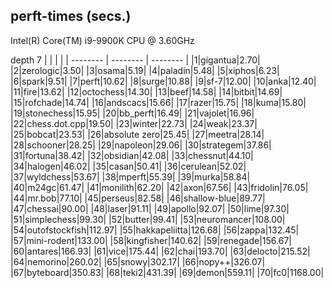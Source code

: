 ## perft-times (secs.)
Intel(R) Core(TM) i9-9900K CPU @ 3.60GHz

depth 7
|          |          |          | 
| -------- | -------- | -------- | 
|1|gigantua|2.70|
|2|zerologic|3.50|
|3|osama|5.19|
|4|paladin|5.48|
|5|xiphos|6.23|
|6|spark|9.51|
|7|perft|10.62|
|8|surge|10.88|
|9|sf-7|12.00|
|10|anka|12.40|
|11|fire|13.62|
|12|octochess|14.30|
|13|beef|14.58|
|14|bitbit|14.69|
|15|rofchade|14.74|
|16|andscacs|15.66|
|17|razer|15.75|
|18|kuma|15.80|
|19|stonechess|15.95|
|20|bb_perft|16.49|
|21|vajolet|16.96|
|22|chess.dot.cpp|19.50|
|23|winter|22.73|
|24|weak|23.37|
|25|bobcat|23.53|
|26|absolute zero|25.45|
|27|meetra|28.14|
|28|schooner|28.25|
|29|napoleon|29.06|
|30|strategem|37.86|
|31|fortuna|38.42|
|32|obsidian|42.08|
|33|chessnut|44.10|
|34|halogen|46.02|
|35|casan|50.41|
|36|cerulean|52.02|
|37|wyldchess|53.67|
|38|mperft|55.39|
|39|murka|58.84|
|40|m24gc|61.47|
|41|monilith|62.20|
|42|axon|67.56|
|43|fridolin|76.05|
|44|mr.bob|77.10|
|45|perseus|82.58|
|46|shallow-blue|89.77|
|47|chessai|90.00|
|48|laser|91.11|
|49|apollo|92.07|
|50|lime|97.30|
|51|simplechess|99.30|
|52|butter|99.41|
|53|neuromancer|108.00|
|54|outofstockfish|112.97|
|55|hakkapeliitta|126.68|
|56|zappa|132.45|
|57|mini-rodent|133.00|
|58|kingfisher|140.62|
|59|renegade|156.67|
|60|antares|166.93|
|61|vice|175.44|
|62|chai|193.70|
|63|delocto|215.52|
|64|nemorino|260.02|
|65|snowy|302.17|
|66|nopy++|326.07|
|67|byteboard|350.83|
|68|teki2|431.39|
|69|demon|559.11|
|70|fc0|1168.00|
